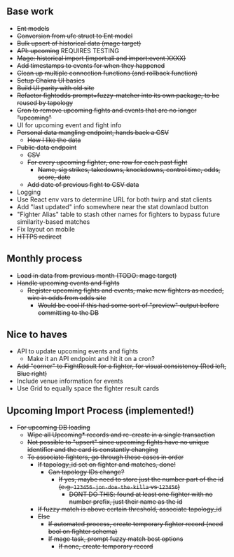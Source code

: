 ## Base work

- ~~Ent models~~
- ~~Conversion from ufc struct to Ent model~~
- ~~Bulk upsert of historical data (mage target)~~
- ~~API: upcoming~~ REQUIRES TESTING
- ~~Mage: historical import (import:all and import:event XXXX)~~
- ~~Add timestamps to events for when they happened~~
- ~~Clean up multiple connection functions (and rollback function)~~
- ~~Setup Chakra UI basics~~
- ~~Build UI parity with old site~~
- ~~Refactor fightodds prompt+fuzzy-matcher into its own package, to be reused by tapology~~
- ~~Cron to remove upcoming fights and events that are no longer "upcoming"~~
- UI for upcoming event and fight info
- ~~Personal data mangling endpoint, hands back a CSV~~
  - ~~How I like the data~~
- ~~Public data endpoint~~
  - ~~CSV~~
  - ~~For every upcoming fighter, one row for each past fight~~
    - ~~Name, sig strikes, takedowns, knockdowns, control time, odds, score, date~~
  - ~~Add date of previous fight to CSV data~~
- Logging
- Use React env vars to determine URL for both twirp and stat clients
- Add "last updated" info somewhere near the stat downlaod button
- "Fighter Alias" table to stash other names for fighters to bypass future similarity-based matches
- Fix layout on mobile
- ~~HTTPS redirect~~

## Monthly process

- ~~Load in data from previous month (TODO: mage target)~~
- ~~Handle upcoming events and fights~~
  <!-- * Create new fighter nodes (TODO: make mage target for this) -->
  - ~~Register upcoming fights and events, make new fighters as needed, wire in odds from odds site~~
    - ~~Would be cool if this had some sort of "preview" output before committing to the DB~~

## Nice to haves

- API to update upcoming events and fights
  - Make it an API endpoint and hit it on a cron?
- ~~Add "corner" to FightResult for a fighter, for visual consistency (Red left, Blue right)~~
- Include venue information for events
- Use Grid to equally space the fighter result cards

## Upcoming Import Process (implemented!)

- ~~For upcoming DB loading~~
  - ~~Wipe all Upcoming\* records and re-create in a single transaction~~
  - ~~Not possible to "upsert" since upcoming fights have no unique identifier and the card is constantly changing~~
  - ~~To associate fighters, go through these cases in order~~
    - ~~If tapology_id set on fighter and matches, done!~~
      - ~~Can tapology IDs change?~~
        - ~~If yes, maybe need to store just the number part of the id (e.g. `123456-jon-doe-the-killa` vs `123456`)~~
          - ~~DONT DO THIS: found at least one fighter with no number prefix, just their name as the id~~
    - ~~If fuzzy match is above certain threshold, associate tapology_id~~
    - ~~Else~~
      - ~~If automated process, create temporary fighter record (need bool on fighter schema)~~
      - ~~If mage task, prompt fuzzy match best options~~
        - ~~If none, create temporary record~~
